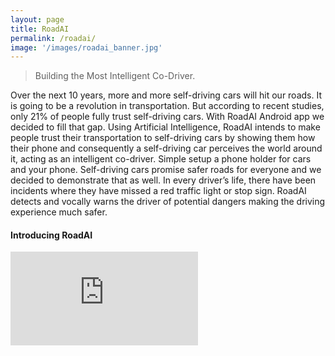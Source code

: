 ```yaml
---
layout: page
title: RoadAI
permalink: /roadai/
image: '/images/roadai_banner.jpg'
---
```


> Building the Most Intelligent Co-Driver.

Over the next 10 years, more and more self-driving cars will hit our roads. It is going to be a revolution in transportation. But according to recent studies, only 21% of people fully trust self-driving cars. With RoadAI Android app we decided to fill that gap. Using Artificial Intelligence, RoadAI intends to make people trust their transportation to self-driving cars by showing them how their phone and consequently a self-driving car perceives the world around it, acting as an intelligent co-driver. Simple setup a phone holder for cars and your phone. Self-driving cars promise safer roads for everyone and we decided to demonstrate that as well. In every driver’s life, there have been incidents where they have missed a red traffic light or stop sign. RoadAI detects and vocally warns the driver of potential dangers making the driving experience much safer.

#### Introducing RoadAI

<p><iframe src="https://www.youtube.com/embed/D8DlbBRjgEA" frameborder="0" allowfullscreen></iframe></p

***
